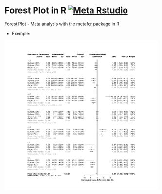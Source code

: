 # Forest Plot in R [![Meta Rstudio](https://img.shields.io/endpoint?url=https%3A%2F%2Frstudio.github.io%2Frstudio-shields%2Fcategory%2Fmeta.json)](https://community.rstudio.com/c/meta)
Forest Plot - Meta analysis with the metafor package in R

* Exemple:
<img src="https://raw.githubusercontent.com/horberlan/forest-plot/main/BP%20-%20Forestplot.png" align="center"/>
